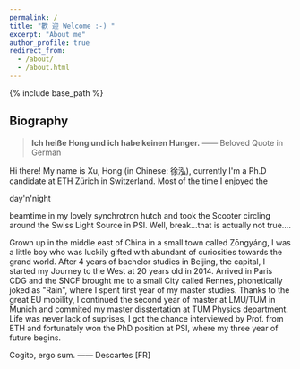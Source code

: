 ```yaml
---
permalink: /
title: "歡 迎 Welcome :-) "
excerpt: "About me"
author_profile: true
redirect_from: 
  - /about/
  - /about.html
---
```

<!-- Global site tag (gtag.js) - Google Analytics -->
<script async src="https://www.googletagmanager.com/gtag/js?id=UA-129282360-1"></script>
<script>
  window.dataLayer = window.dataLayer || [];
  function gtag(){dataLayer.push(arguments);}
  gtag('js', new Date());

  gtag('config', 'UA-129282360-1');
</script>

{% include base_path %}


## Biography

>**Ich heiße Hong und ich habe keinen Hunger.** —— Beloved Quote in German

Hi there! My name is Xu, Hong (in Chinese: 徐泓), currently I'm a Ph.D candidate at ETH Zürich in Switzerland. Most of the time I enjoyed the <p>day'n'night<p> beamtime in my lovely synchrotron hutch and took the Scooter circling around the Swiss Light Source in PSI. Well, break...that is actually not true....

Grown up in the middle east of China in a small town called Zōngyáng, I was a little boy who was luckily gifted with abundant of curiosities towards the grand world. After 4 years of bachelor studies in Beijing, the capital, I started my Journey to the West at 20 years old in 2014. Arrived in Paris CDG and the SNCF brought me to a small City called Rennes, phonetically joked as "Rain", where I spent first year of my master studies. Thanks to the great EU mobility, I continued the second year of master at LMU/TUM in Munich and commited my master disstertation at TUM Physics department. Life was never lack of suprises, I got the chance interviewed by Prof. from ETH and fortunately won the PhD position at PSI, where my three year of future begins. 

Cogito, ergo sum. —— Descartes [FR]   
